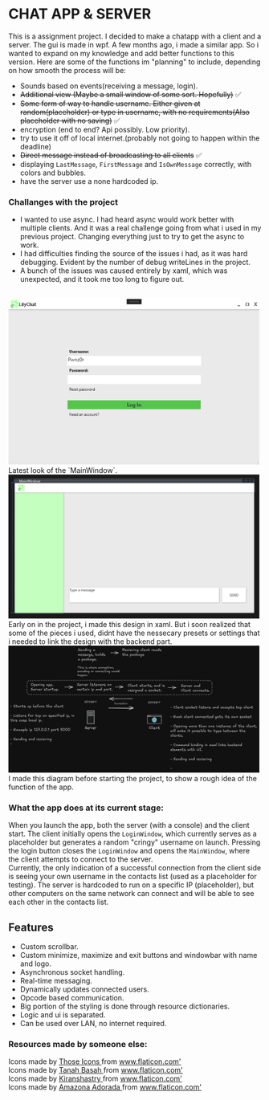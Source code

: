 # CHAT APP & SERVER
This is a assignment project. I decided to make a chatapp with a client and a server. The gui is made in wpf.
A few months ago, i made a similar app. So i wanted to expand on my knowledge and add better functions to this version.
Here are some of the functions im "planning" to include, depending on how smooth the process will be:
- Sounds based on events(receiving a message, login).
- ~~Additional view (Maybe a small window of some sort. Hopefully)~~ :white_check_mark:
- ~~Some form of way to handle username. Either given at random(placeholder) or type in username, with no requirements(Also placeholder with no saving)~~ :white_check_mark:
- encryption (end to end? Api possibly. Low priority).
- try to use it off of local internet.(probably not going to happen within the deadline)
- ~~Direct message instead of broadcasting to all clients~~ :white_check_mark: <br>
- displaying `LastMessage`, `FirstMessage` and `IsOwnMessage` correctly, with colors and bubbles.
- have the server use a none hardcoded ip.

### Challanges with the project
- I wanted to use async. I had heard async would work better with multiple clients. And it was a real challenge going from what i used in my previous project. Changing everything just to try to get the async to work.
- I had difficulties finding the source of the issues i had, as it was hard debugging. Evident by the number of debug writeLines in the project.
- A bunch of the issues was caused entirely by xaml, which was unexpected, and it took me too long to figure out.


<br>
<img src="ChatApplication-Assignment/Resources/LoginWindow.png" width="500"/>
Latest look of the `MainWindow`.
<img src="ChatApplication-Assignment/Resources/First-gui-screenshot.png" width="500"/>
Early on in the project, i made this design in xaml. But i soon realized that some of the pieces i used, didnt have the nessecary presets or settings that i needed to link the design with the backend part.<br>
<img src="ChatApplication-Assignment/Resources/excalidraw-diagram.png" width="500"/> <br>
I made this diagram before starting the project, to show a rough idea of the function of the app.

### What the app does at its current stage:
When you launch the app, both the server (with a console) and the client start. The client initially opens the `LoginWindow`, which currently serves as a placeholder but generates a random "cringy" username on launch. Pressing the login button closes the `LoginWindow` and opens the `MainWindow`, where the client attempts to connect to the server.  
Currently, the only indication of a successful connection from the client side is seeing your own username in the contacts list (used as a placeholder for testing). The server is hardcoded to run on a specific IP (placeholder), but other computers on the same network can connect and will be able to see each other in the contacts list.
## Features
- Custom scrollbar.
- Custom minimize, maximize and exit buttons and windowbar with name and logo.
- Asynchronous socket handling.
- Real-time messaging.
- Dynamically updates connected users.
- Opcode based communication.
- Big portion of the styling is done through resource dictionaries.
- Logic and ui is separated.
- Can be used over LAN, no internet required.

### Resources made by someone else: 
<div> Icons made by <a href="https://www.flaticon.com/authors/those-icons" title="Those Icons"> Those Icons </a> from <a href="https://www.flaticon.com/" title="Flaticon">www.flaticon.com'</a></div>
<div> Icons made by <a href="https://www.flaticon.com/authors/tanah-basah" title="Tanah Basah"> Tanah Basah </a> from <a href="https://www.flaticon.com/" title="Flaticon">www.flaticon.com'</a></div>
<div> Icons made by <a href="https://www.flaticon.com/authors/kiranshastry" title="Kiranshastry"> Kiranshastry </a> from <a href="https://www.flaticon.com/" title="Flaticon">www.flaticon.com'</a></div>
<div> Icons made by <a href="https://www.flaticon.com/authors/amazona-adorada" title="Amazona Adorada"> Amazona Adorada </a> from <a href="https://www.flaticon.com/" title="Flaticon">www.flaticon.com'</a></div>
